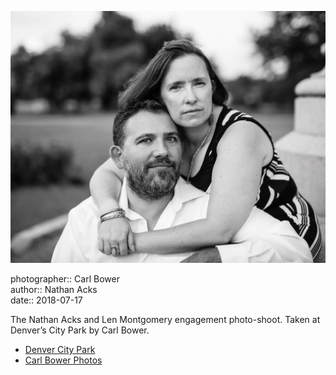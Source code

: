 ![Nathan and Len sitting at the base of a monument in City Park](assets/2018-07-17-set-3-denver-city-park-04.webp)

photographer:: Carl Bower  
author:: Nathan Acks  
date:: 2018-07-17

The Nathan Acks and Len Montgomery engagement photo-shoot. Taken at Denver’s City Park by Carl Bower.

* [Denver City Park](https://www.denver.org/listing/city-park/6822/)
* [Carl Bower Photos](https://carlbowerphotos.com)
